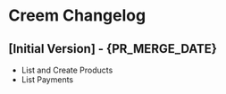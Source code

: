 # Creem Changelog

## [Initial Version] - {PR_MERGE_DATE}

- List and Create Products
- List Payments